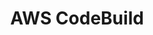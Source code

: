 ---
keywords: codebuild
layout: tool.njk
title: AWS CodeBuild
website: https://aws.amazon.com/codebuild/
logo: aws.svg
inUse: true
---